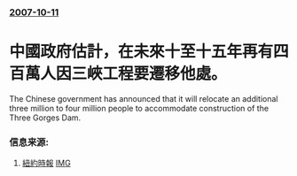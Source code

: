 ### [2007-10-11](/news/2007/10/11/index.md)

##### 
# 中國政府估計，在未來十至十五年再有四百萬人因三峽工程要遷移他處。

The Chinese government has announced that it will relocate an additional three million to four million people to accommodate construction of the Three Gorges Dam.


### 信息来源:

1. [紐約時報](http://www.nytimes.com/2007/10/12/world/asia/12china.html?ref=world) [IMG](https://static01.nyt.com/images/icons/t_logo_291_black.png)
